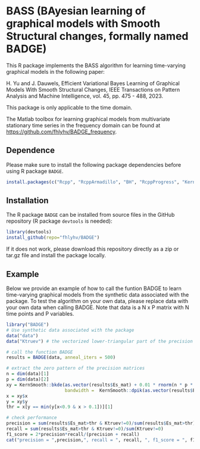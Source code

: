 # BASS (BAyesian learning of graphical models with Smooth Structural changes, formally named BADGE)

This R package implements the BASS algorithm for learning time-varying graphical models in the following paper:

H. Yu and J. Dauwels, Efficient Variational Bayes Learning of Graphical Models With Smooth Structural Changes, IEEE Transactions on Pattern Analysis and Machine Intelligence, vol. 45, pp. 475 - 488, 2023.

This package is only applicable to the time domain.

The Matlab toolbox for learning graphical models from multivariate stationary time series in the frequency domain can be found at https://github.com/fhlyhv/BADGE_frequency.

## Dependence
Please make sure to install the following package dependencies before using R package `BADGE`. 
```r
install.packages(c("Rcpp", "RcppArmadillo", "BH", "RcppProgress", "KernSmooth", "tictoc", "devtools"))
```

## Installation
The R package `BADGE` can be installed from source files in the GitHub repository (R package `devtools` is needed):
```r
library(devtools)
install_github(repo="fhlyhv/BADGE")
```

If it does not work, please download this repository directly as a zip or tar.gz file and install the package locally.

## Example
Below we provide an example of how to call the funtion BADGE to learn time-varying graphical models from the synthetic data associated with the package. To test the algorithm on your own data, please replace data with your own data when calling BADGE. Note that data is a N x P matrix with N time points and P variables.
```r
library("BADGE")
# Use synthetic data associated with the package
data("data")
data("Ktruev") # the vectorized lower-triangular part of the precision matrices at all time points

# call the function BADGE
results = BADGE(data, anneal_iters = 500)

# extract the zero pattern of the precision matrices
n = dim(data)[1]
p = dim(data)[2]
xy = KernSmooth::bkde(as.vector(results$Es_mat) + 0.01 * rnorm(n * p * (p - 1) / 2),
                      bandwidth =  KernSmooth::dpik(as.vector(results$Es_mat + 0.01 * rnorm(n * p * (p - 1) / 2))))
x = xy$x
y = xy$y
thr = x[y == min(y[x<0.9 & x > 0.1])][1]

# check performance
precision = sum(results$Es_mat>thr & Ktruev!=0)/sum(results$Es_mat>thr)
recall = sum(results$Es_mat>thr & Ktruev!=0)/sum(Ktruev!=0)
f1_score = 2*precision*recall/(precision + recall)
cat("precision = ",precision,", recall = ", recall, ", f1_score = ", f1_score, "run_time = ", results$run_time)
```
